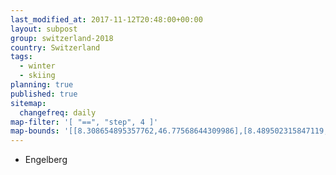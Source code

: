 ```yaml
---
last_modified_at: 2017-11-12T20:48:00+00:00
layout: subpost
group: switzerland-2018
country: Switzerland
tags:
  - winter
  - skiing
planning: true
published: true
sitemap:
  changefreq: daily
map-filter: '[ "==", "step", 4 ]'
map-bounds: '[[8.308654895357762,46.77568644309986],[8.489502315847119,46.840347694129974]]'
---
```


* Engelberg
